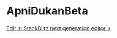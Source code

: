 # ApniDukanBeta

[Edit in StackBlitz next generation editor ⚡️](https://stackblitz.com/~/github.com/toprmrproducer/ApniDukanBeta)